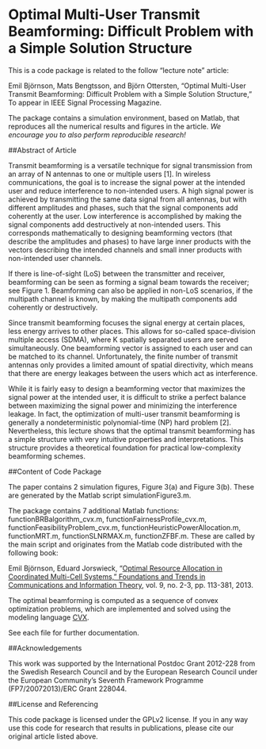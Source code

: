Optimal Multi-User Transmit Beamforming: Difficult Problem with a Simple Solution Structure
==================

This is a code package is related to the follow “lecture note” article:

Emil Björnson, Mats Bengtsson, and Björn Ottersten, “Optimal Multi-User Transmit Beamforming: Difficult Problem with a Simple Solution Structure,” To appear in IEEE Signal Processing Magazine.

The package contains a simulation environment, based on Matlab, that reproduces all the numerical results and figures in the article. *We encourage you to also perform reproducible research!*


##Abstract of Article

Transmit beamforming is a versatile technique for signal transmission from an array of N antennas
to one or multiple users [1]. In wireless communications, the goal is to increase the signal power at
the intended user and reduce interference to non-intended users. A high signal power is achieved by
transmitting the same data signal from all antennas, but with different amplitudes and phases, such
that the signal components add coherently at the user. Low interference is accomplished by making the
signal components add destructively at non-intended users. This corresponds mathematically to designing
beamforming vectors (that describe the amplitudes and phases) to have large inner products with the
vectors describing the intended channels and small inner products with non-intended user channels.

If there is line-of-sight (LoS) between the transmitter and receiver, beamforming can be seen as forming
a signal beam towards the receiver; see Figure 1. Beamforming can also be applied in non-LoS scenarios,
if the multipath channel is known, by making the multipath components add coherently or destructively.

Since transmit beamforming focuses the signal energy at certain places, less energy arrives to other
places. This allows for so-called space-division multiple access (SDMA), where K spatially separated
users are served simultaneously. One beamforming vector is assigned to each user and can be matched
to its channel. Unfortunately, the finite number of transmit antennas only provides a limited amount of
spatial directivity, which means that there are energy leakages between the users which act as interference.

While it is fairly easy to design a beamforming vector that maximizes the signal power at the intended
user, it is difficult to strike a perfect balance between maximizing the signal power and minimizing
the interference leakage. In fact, the optimization of multi-user transmit beamforming is generally a
nondeterministic polynomial-time (NP) hard problem [2]. Nevertheless, this lecture shows that the optimal
transmit beamforming has a simple structure with very intuitive properties and interpretations. This
structure provides a theoretical foundation for practical low-complexity beamforming schemes.


##Content of Code Package

The paper contains 2 simulation figures, Figure 3(a) and Figure 3(b). These are generated by the Matlab script simulationFigure3.m. 

The package contains 7 additional Matlab functions: functionBRBalgorithm_cvx.m, functionFairnessProfile_cvx.m, functionFeasibilityProblem_cvx.m, functionHeuristicPowerAllocation.m, functionMRT.m, functionSLNRMAX.m, functionZFBF.m. These are called by the main script and originates from the Matlab code distributed with the following book:

Emil Björnson, Eduard Jorswieck, “[Optimal Resource Allocation in Coordinated Multi-Cell Systems,” Foundations and Trends in Communications and Information Theory](http://kth.diva-portal.org/smash/get/diva2:608533/FULLTEXT01), vol. 9, no. 2-3, pp. 113-381, 2013.

The optimal beamforming is computed as a sequence of convex optimization problems, which are implemented and solved using the modeling language [CVX](http://cvxr.com/cvx/).

See each file for further documentation. 


##Acknowledgements

This work was supported by the International Postdoc Grant 2012-228 from the Swedish Research Council and by the
European Research Council under the European Community’s Seventh Framework Programme (FP7/20072013)/ERC Grant
228044.


##License and Referencing

This code package is licensed under the GPLv2 license. If you in any way use this code for research that results in publications, please cite our original article listed above.
